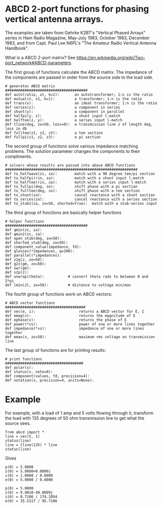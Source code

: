 # ABCD 2-port functions for phasing vertical antenna arrays. 

The examples are taken from Gehrke K2BT's "Vertical Phased Arrays"
series in Ham Radio Magazine, May-July 1983, October 1983, December 1983,
and from Capt. Paul Lee N6PL's "The Amateur Radio Vertical Antenna Handbook".

What is a ABCD 2-port matrix?  See https://en.wikipedia.org/wiki/Two-port_network#ABCD-parameters 

The first group of functions calculate the ABCD matrix.
The impedance of the components are passed in order from the
source side to the load side.

```
# generates ABCD matrix
######################################
def auto(ratio, xt, k=1):       an autotransformer; 1:n is the ratio
def mutual(n, x1, k=1):         a transformer; 1:n is the ratio
def trans(n):                   an ideal transformer; 1:n is the ratio
def series(z):                  a component in series
def shunt(y):                   a component in parallel
def halfpi(y, z):               a shunt input l-match
def halftee(z, y):              a series input l-match
def tline(deg, zo=50, loss=0):  a transmission line z of length deg, loss in db
def fulltee(z1, z2, z3):        a tee section
def fullpi(z1, z2, z3):         a pi section
```

The second group of functions solve various impedance matching problems.
The solution parameter changes the components to their compliments.

```
# solvers whose results are passed into above ABCD functions
#############################################################
def to_halfwave(zs, za):        match with a 90 degree tee/pi section
def to_halfpi(rin, za):         match with a shunt input l-match
def to_halftee(rin, za):        match with a series input l-match
def to_fullpi(deg, zo):         shift phase with a pi section
def to_fulltee(deg, zo):        shift phase with a tee section
def to_shunt(za):               cancel reactance with a shunt section
def to_series(za):              cancel reactance with a series section
def to_stub1(za, zo=50, shorted=True):  match with a stub-series input 
```

The third group of functions are basically helper functions

```
# helper functions
######################################
def qmin(zs, za):
def qmin2(zs, za):
def open_stub(deg, zo=50):
def shorted_stub(deg, zo=50):
def component_value(impedance, fd):
def qlosses(*impedances, q=200):
def parallel(*impedances):
def z2g(z, zo=50):
def g2z(gm, zo=50):
def swr(gm):
def s2p(z):
def unwrap(theta):           # convert theta rads to between 0 and 2*pi
def lmin(zl, zo=50):         # distance to voltage min/max
```

The fourth group of functions work on ABCD vectors:

```
# ABCD vector functions
#####################################
def vec(e, i):                    returns a ABCD vector for E, I
def emag(v):                      returns the magnitude of E
def ephase(v):                    returns the phase of E
def power(*vs):                   power of one or more lines together
def impedance(*vs):               impedance of one or more lines together
def emax(v, zo=50):               maximum rms voltage on transmission line
```

The last group of functions are for printing results:

```
# print functions
####################################
def polar(x):
def status(v, note=0):
def component(values, fd, precision=4):
def notation(x, precision=4, units=None):
```

# Example

For example, with a load of 1 amp and 5 volts flowing through it, transform
the load with 135 degrees of 50 ohm transmission line to get what the source
sees.


```
from abcd import *
line = vec(5, 1)
status(line)
line = tline(135) * line
status(line)
```

Gives

```
p(0) = 5.0000
z(0) = 5.0000+0.0000j
i(0) = 1.0000 / 0.0000
e(0) = 5.0000 / 0.0000

p(0) = 5.0000
z(0) = 9.9010-49.0099j
i(0) = 0.7106 / 174.2894
e(0) = 35.5317 / 95.7106
```

